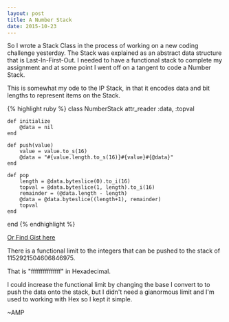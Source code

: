 ```yaml
---
layout: post
title: A Number Stack
date: 2015-10-23
---
```


So I wrote a Stack Class in the process of working on a new coding challenge yesterday. The Stack was explained as an abstract data structure that is Last-In-First-Out. I needed to have a functional stack to complete my assignment and at some point I went off on a tangent to code a Number Stack.

This is somewhat my ode to the IP Stack, in that it encodes data and bit lengths to represent items on the Stack.

{% highlight ruby %}
class NumberStack
	attr_reader :data, :topval

	def initialize
		@data = nil
	end

	def push(value)
		value = value.to_s(16)
		@data = "#{value.length.to_s(16)}#{value}#{@data}"
	end

	def pop
		length = @data.byteslice(0).to_i(16)
		topval = @data.byteslice(1, length).to_i(16)
		remainder = (@data.length - length)
		@data = @data.byteslice((length+1), remainder)
		topval
	end
end
{% endhighlight %}

[Or Find Gist here](https://gist.github.com/amarkpark/ee48eeaf7803d200b085.js)

There is a functional limit to the integers that can be pushed to the stack of 1152921504606846975.

That is "fffffffffffffff" in Hexadecimal.

I could increase the functional limit by changing the base I convert to to push the data onto the stack, but I didn't need a gianormous limit and I'm used to working with Hex so I kept it simple.

~AMP